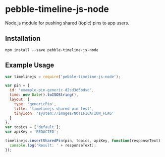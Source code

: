 # pebble-timeline-js-node

Node.js module for pushing shared (topic) pins to app users.

## Installation

`npm install --save pebble-timeline-js-node`


## Example Usage

```js
var timelinejs = require('pebble-timeline-js-node');

var pin = {
  id: 'example-pin-generic-d2sd3d5bdsd',
  time: new Date().toISOString(),
  layout: {
    type: 'genericPin',
    title: 'timelinejs shared pin test',
    tinyIcon: 'system://images/NOTIFICATION_FLAG'
  }
};
var topics = ['default'];
var apiKey = 'REDACTED';

timelinejs.insertSharedPin(pin, topics, apiKey, function(responseText) {
  console.log('Result: ' + responseText);
});

```
